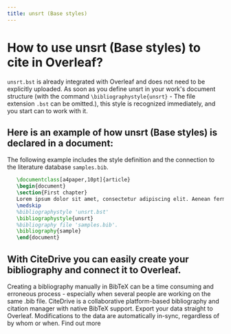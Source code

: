 ```yaml
---
title: unsrt (Base styles)
---
```


# How to use unsrt (Base styles) to cite in Overleaf? 
`unsrt.bst` is already integrated with Overleaf and does not need to be explicitly uploaded. As soon as you define unsrt in your work's document structure (with the command `\bibliographystyle{unsrt}` - The file extension `.bst` can be omitted.), this style is recognized immediately, and you start can to work with it.

## Here is an example of how unsrt (Base styles) is declared in a document:
The following example includes the style definition and the connection to the literature database `samples.bib`.
```tex
   \documentclass[a4paper,10pt]{article}
   \begin{document}
   \section{First chapter}
   Lorem ipsum dolor sit amet, consectetur adipiscing elit. Aenean fermentum justo massa, ut maximus mauris sodales et. Aenean vel elit a erat rhoncus pharetra.
   \medskip
   %bibliographystyle 'unsrt.bst'
   \bibliographystyle{unsrt}
   %bibliography file 'samples.bib'.
   \bibliography{sample}
   \end{document}
```

## With CiteDrive you can easily create your bibliography and connect it to Overleaf. 
Creating a bibliography manually in BibTeX can be a time consuming and erroneous process - especially when several people are working on the same .bib file. CiteDrive is a collaborative platform-based bibliography and citation manager with native BibTeX support. Export your data straight to Overleaf. Modifications to the data are automatically in-sync, regardless of by whom or when. Find out more